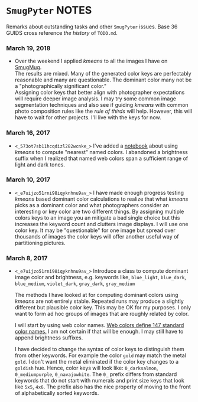 `SmugPyter` NOTES
=================

Remarks about outstanding tasks and other `SmugPyter` issues.
Base 36 GUIDS cross reference *the history* of `TODO.md`.

### March 19, 2018

 * Over the weekend I applied *kmeans* to all the images
   I have on [SmugMug](https://conceptcontrol.smugmug.com).  
   The results are mixed. Many of the generated
   color keys are perfectably reasonable and many are questionable.
   The dominant color many not be a "photographically significant color."  
   Assigning color keys that better align with photographer expectations
   will require deeper image analysis. I may try some common image segmentation
   techniques and also see if guiding *kmeans* with common photo composition
   rules like the *rule of thirds* will help. However, this will have to wait for other
   projects. I'll live with the keys for now.

### March 16, 2017

 * `<_573ot7sb11hcqdizl282wcnke_>` I've added a 
   [notebook](https://github.com/bakerjd99/smugpyter/blob/master/notebooks/Finding%20Dominant%20Color%20Names%20from%20Color%20Space%20Coordinates%20and%20Images.ipynb) 
   about using *kmeans* to compute "nearest" named colors.  I abandoned a 
   brightness suffix when I realized that named web colors 
   span a sufficient range of light and dark tones.

### March 10, 2017

 * `<_e7uijzo51rni98iqyknhnu9av_>` I have made enough progress testing
   *kmeans* based dominant color calculations to realize that what *kmeans*
   picks as a dominant color and what photographers consider an
   interesting or key color are two different things.  By assigning
   multiple colors keys to an image you an mitigate a bad single choice
   but this increases the keyword count and clutters image displays. I
   will use one color key. It may be "questionable" for one image 
   but spread over thousands of images the color keys will offer
   another useful way of partitioning pictures.   

### March 8, 2017

 * `<_e7uijzo51rni98iqyknhnu9av_>` Introduce a class to compute dominant image color and brightness, e.g. keywords
   like, `blue_light`, `blue_dark`, `blue_medium`, `violet_dark`, `gray_dark`, `gray_medium`
   
   The methods I have looked at for computing dominant colors using *kmeans* are not entirely stable. 
   Repeated runs may produce a slightly different but plausible color key. This may be OK for
   my purposes. I only want to form ad hoc groups of images that are roughly related by color.
   
   I will start by using web color names. [Web colors define 147 standard color names.](http://www.colors.commutercreative.com/grid/)
   I am not certain if that will be enough. I may still have to append brightness suffixes.

   I have decided to change the syntax of color keys to distinguish them from other keywords.
   For example the color `gold` may match the metal `gold`. I don't want the metal eliminated 
   if the color key changes to a `goldish` hue.  Hence, color keys will look like:
   `0_darksalmon`, `0_mediumpurple`, `0_navajowhite`.  The `0_` prefix differs from 
   standard keywords that do not start with numerals and print size keys that look like
   `5x5`, `4x6`.  The prefix also has the nice property of moving to the front
   of alphabetically sorted keywords.